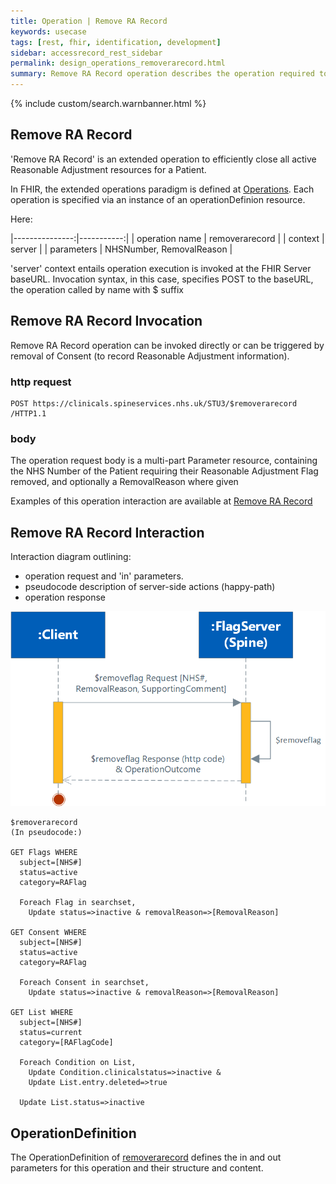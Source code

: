 ```yaml
---
title: Operation | Remove RA Record
keywords: usecase
tags: [rest, fhir, identification, development]
sidebar: accessrecord_rest_sidebar
permalink: design_operations_removerarecord.html
summary: Remove RA Record operation describes the operation required to remove (soft delete) a Reasonable Adjustment Flag entirely, including all Adjustments, Impairments and Consents on the Spine via the FHIR&reg; Reasonable Adjustments API
---
```

{% include custom/search.warnbanner.html %}

## Remove RA Record ##

'Remove RA Record' is an extended operation to efficiently close all active Reasonable Adjustment resources for a Patient.

In FHIR, the extended operations paradigm is defined at [Operations](http://hl7.org/fhir/operations.html). Each operation is specified via an instance of an operationDefinion resource.

Here:

|---------------:|-----------:|
| operation name | removerarecord |
| context        | server     |
| parameters     | NHSNumber, RemovalReason |

'server' context entails operation execution is invoked at the FHIR Server baseURL. Invocation syntax, in this case, specifies POST to the baseURL, the operation called by name with $ suffix

## Remove RA Record Invocation ##

Remove RA Record operation can be invoked directly or can be triggered by removal of Consent (to record Reasonable Adjustment information).

### http request ###
``` http
POST https://clinicals.spineservices.nhs.uk/STU3/$removerarecord /HTTP1.1
```
### body ###
The operation request body is a multi-part Parameter resource, containing the NHS Number of the Patient requiring their Reasonable Adjustment Flag removed, and optionally a RemovalReason where given

Examples of this operation interaction are available at [Remove RA Record](/design_usecases_RemoveRARecord.html)

## Remove RA Record Interaction ##

Interaction diagram outlining:
* operation request and 'in' parameters.
* pseudocode description of server-side actions (happy-path) 
* operation response

<img src="images/sequenceDiagrams/RemoveFlag.png">

```
$removerarecord
(In pseudocode:)

GET Flags WHERE
  subject=[NHS#]
  status=active
  category=RAFlag

  Foreach Flag in searchset, 
    Update status=>inactive & removalReason=>[RemovalReason]

GET Consent WHERE
  subject=[NHS#]
  status=active
  category=RAFlag

  Foreach Consent in searchset, 
    Update status=>inactive & removalReason=>[RemovalReason]

GET List WHERE
  subject=[NHS#]
  status=current
  category=[RAFlagCode]

  Foreach Condition on List, 
    Update Condition.clinicalstatus=>inactive &
    Update List.entry.deleted=>true

  Update List.status=>inactive
```

## OperationDefinition ##

The OperationDefinition of [removerarecord](/explore_removeflag_operation.html) defines the in and out parameters for this operation and their structure and content.

